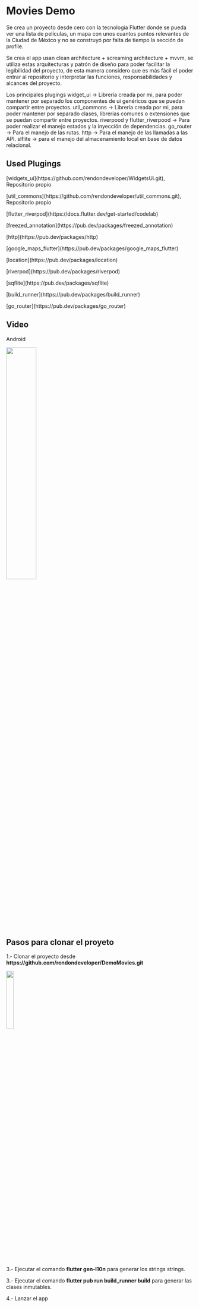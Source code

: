 # Movies Demo
Se crea un proyecto desde cero con la tecnología Flutter donde se pueda ver una lista de películas, un mapa con unos cuantos puntos relevantes de la Ciudad de México y no se construyó por falta de tiempo la sección de profile.

Se crea el app usan clean architecture  + screaming architecture + mvvm, se utiliza estas arquitecturas y patrón de diseño para poder facilitar la legibilidad del proyecto, de esta manera considero que es más fácil el poder entrar al repositorio y interpretar las funciones, responsabilidades y alcances del proyecto.


Los principales plugings
widget_ui -> Librería creada por mi, para poder mantener por separado los componentes de ui genéricos que se puedan compartir entre proyectos.
 util_commons -> Librería creada por mi, para poder mantener por separado clases, librerias comunes o extensiones que se puedan compartir entre proyectos.
riverpood y flutter_riverpood -> Para poder realizar el manejo estados y la inyección de dependencias.
go_router -> Para el manejo de las rutas.
http -> Para el manejo de las llamadas a las API.
slflite -> para el manejo del almacenamiento local en base de datos relacional.

## Used Plugings
<list>
  <p>[widgets_ui](https://github.com/rendondeveloper/WidgetsUi.git), Repositorio propio </p>
  <p>[util_commons](https://github.com/rendondeveloper/util_commons.git), Repositorio propio </p>
  <p>[flutter_riverpod](https://docs.flutter.dev/get-started/codelab)</p>
  <p>[freezed_annotation](https://pub.dev/packages/freezed_annotation)</p>
  <p>[http](https://pub.dev/packages/http)</p>
  <p>[google_maps_flutter](https://pub.dev/packages/google_maps_flutter)</p>
  <p>[location](https://pub.dev/packages/location)</p>
  <p>[riverpod](https://pub.dev/packages/riverpod)</p>
  <p>[sqflite](https://pub.dev/packages/sqflite)</p>
  <p>[build_runner](https://pub.dev/packages/build_runner)</p>  
  <p>[go_router](https://pub.dev/packages/go_router)</p>
 </list>

## Video
<p>Android</p>
<img src="https://github.com/rendondeveloper/DemoMovies/assets/42813444/7dd14433-2791-472f-89c1-6cb79a78e5ec" width="40%"/>

## Pasos para clonar el proyeto
<list>
  <p>1.- Clonar el proyecto desde <b>https://github.com/rendondeveloper/DemoMovies.git</b></p> 
  <img src="https://user-images.githubusercontent.com/42813444/219974572-b7091209-2a62-4bc8-9e53-b4884bfb5db1.png" width="20%"/>  
  <p>3.- Ejecutar  el comando <b>flutter gen-l10n</b> para generar los strings strings.</p>
  <p>3.- Ejecutar  el comando <b>flutter pub run build_runner build</b> para generar las clases inmutables.</p>
  <p>4.- Lanzar el app</p>
</list>
